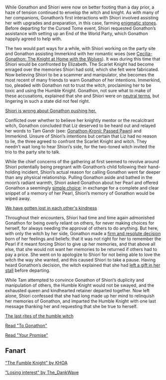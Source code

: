 <!-- title: A Memory for a Memory, a Pearl for a Pearl -->

While Gonathon and Shiori were now on better footing than a day prior, a haze of tension continued to envelop the witch and knight. As with many of her companions, Gonathon’s first interactions with Shiori involved assisting her with upgrades and preparation, in this case, farming [enigmatic stones](https://www.youtube.com/watch?v=p5xrAxTh8ho&t=2465s). Before departing for the Cursed Tome event, Shiori requested Gonathon’s assistance with setting up an End of the World Party, which Gonathon happily agreed to help with.

The two would part ways for a while, with Shiori working on the party site and Gonathon assisting Immerkind with her romantic woes (see [Cecilia-Gonathon: The Knight at Home with the Wolves](#edge:cecilia-gigi)). It was during this time that Shiori would be confronted by Elizabeth. The Scarlet Knight had become enraged over the memories Shiori had sold, which she felt were fabricated. Now believing Shiori to be a scammer and manipulator, she becomes the most recent of many friends to warn Gonathon of her intentions. Immerkind, too, pleaded with Gonathon not to trust the witch, proclaiming her to be toxic and using the Humble Knight. Gonathon, not sure what to make of these accusations, explained that she and Shiori were on [neutral terms](https://www.youtube.com/watch?v=p5xrAxTh8ho&t=9716s), but lingering in such a state did not feel right.

[Shiori is wrong about Gonathon pushing her.](#embed:https://www.youtube.com/watch?v=p5xrAxTh8ho&t=9785s)

Conflicted over whether to believe her knightly mentor or the recalcitrant witch, Gonathon concluded that Liz deserved to be heard out and relayed her words to Tam Gandr (see: [Gonathon-Kronii: Passed Pawn](#edge:kronii-gigi)) and Immerkind. Unsure of Shiori’s intentions but certain that Liz had no reason to lie, the three agreed to confront the Scarlet Knight and witch. They needn’t wait long to hear Shiori’s side, for the two-toned witch invited the trio to the party site to talk.

While the chief concerns of the gathering at first seemed to revolve around Shiori potentially being pregnant with Gonathon’s child following their hand-holding incident, Shiori’s actual reason for calling Gonathon went far deeper than any physical relationship. Pulling Gonathon aside and bathed in the moon’s radiant warmth, Shiori asked Gonathon about her Pearl and offered Gonathon a seemingly [simple choice](https://www.youtube.com/watch?v=p5xrAxTh8ho&t=14956s): in exchange for a complete and clear snippet of a memory of her Pearl, Shiori’s memory of Gonathon would be wiped away.

[We have gotten lost in each other's kindness](#embed:https://www.youtube.com/watch?v=p5xrAxTh8ho&t=15052s)

Throughout their encounters, Shiori had time and time again admonished Gonathon for being overly reliant on others, for never making choices for herself, for always needing the approval of others to do anything. But here, with only the witch by her side, Gonathon made a [firm and resolute decision](https://www.youtube.com/watch?v=p5xrAxTh8ho&t=15125s) born of her feelings and beliefs: that it was not right for her to remember the Pearl if it meant forcing Shiori to give up her memories, and that above all else, that she would not want her memories to be returned if others had to pay a price. She went on to apologize to Shiori for not being able to love the witch the way she wanted, and this caused Shiori to take a pause. Having heard Gonathon’s decision, the witch explained that she had [left a gift in her stall](https://www.youtube.com/watch?v=p5xrAxTh8ho&t=15402s) before departing.

While Tam attempted to convince Gonathon of Shiori’s duplicity and manipulation of others, the Humble Knight would not be swayed, and the exhausted queen and kindhearted retainer departed together. Now left alone, Shiori confessed that she had long made up her mind to relinquish her memories of Gonathon, and imparted the Humble Knight with one last message thanking her and requesting that she be true to herself.

[The last rites of the humble witch](#embed:https://youtu.be/tJ_YXGE3o2w?t=17762)

[Read "To Gonathon"](#text:to-gonathon)

[Read "Your Promise"](#text:your-promise)

## Fanart

["The Fumble Knight" by KHOA](https://x.com/KhoaPhan96/status/1920858870433391103)

["Losing interest" by The_DankWave](https://x.com/The_DankWave/status/1920202895640965586)
